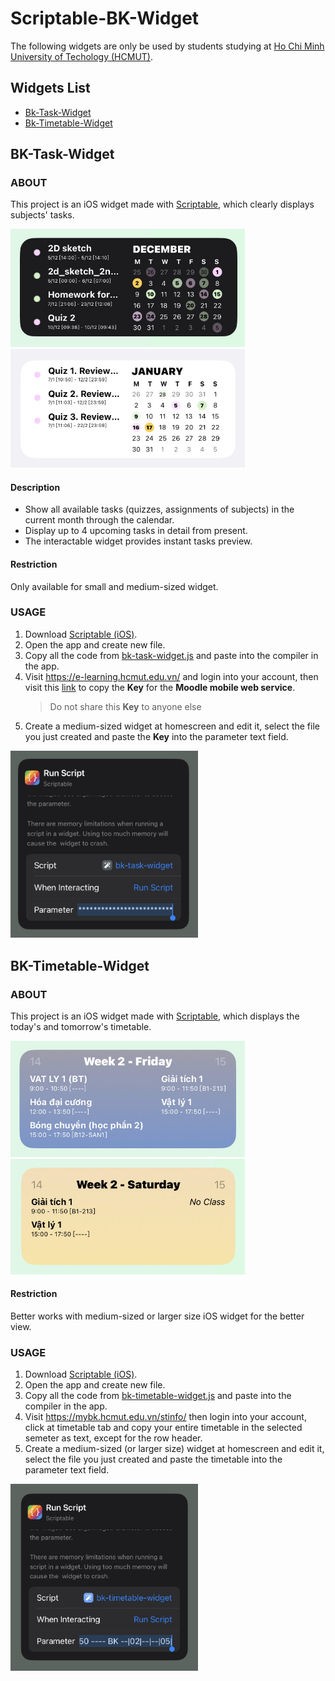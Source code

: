 # Scriptable-BK-Widget
The following widgets are only be used by students studying at [Ho Chi Minh University of Techology (HCMUT)](https://hcmut.edu.vn).

## Widgets List
- [Bk-Task-Widget](#bk-task-widget)
- [Bk-Timetable-Widget](#bk-timetable-widget)

## <a name="bk-task-widget"></a>BK-Task-Widget

### ABOUT
This project is an iOS widget made with [Scriptable](https://scriptable.app), which clearly displays subjects' tasks.

<img src="images/bk-task-widget/preview1.jpg" width="375">
<img src="images/bk-task-widget/preview2.jpg" width="375">

#### Description
- Show all available tasks (quizzes, assignments of subjects) in the current month through the calendar.
- Display up to 4 upcoming tasks in detail from present.
- The interactable widget provides instant tasks preview.

#### Restriction
Only available for small and medium-sized widget.

### USAGE
1. Download [Scriptable (iOS)](https://apps.apple.com/app/id1405459188).
2. Open the app and create new file.
3. Copy all the code from [bk-task-widget.js](https://github.com/datdadev/BK-Timetable-Widget/blob/main/bk-task-widget.js) and paste into the compiler in the app.
4. Visit https://e-learning.hcmut.edu.vn/ and login into your account, then visit this [link](https://e-learning.hcmut.edu.vn/user/managetoken.php) to copy the **Key** for the **Moodle mobile web service**.
    > Do not share this **Key** to anyone else
5. Create a medium-sized widget at homescreen and edit it, select the file you just created and paste the **Key** into the parameter text field.

<img src="images/bk-task-widget/usage.jpg" width="300">

## <a name="bk-timetable-widget"></a>BK-Timetable-Widget

### ABOUT
This project is an iOS widget made with [Scriptable](https://scriptable.app), which displays the today's and tomorrow's timetable.

<img src="images/bk-timetable-widget/preview1.jpg" width="375">
<img src="images/bk-timetable-widget/preview2.jpg" width="375">

#### Restriction
Better works with medium-sized or larger size iOS widget for the better view.

### USAGE
1. Download [Scriptable (iOS)](https://apps.apple.com/app/id1405459188).
2. Open the app and create new file.
3. Copy all the code from [bk-timetable-widget.js](https://github.com/datdadev/BK-Timetable-Widget/blob/main/bk-timetable-widget.js) and paste into the compiler in the app.
4. Visit https://mybk.hcmut.edu.vn/stinfo/ then login into your account, click at timetable tab and copy your entire timetable in the selected semeter as text, except for the row header.
5. Create a medium-sized (or larger size) widget at homescreen and edit it, select the file you just created and paste the timetable into the parameter text field.

<img src="images/bk-timetable-widget/usage.jpg" width="300">
